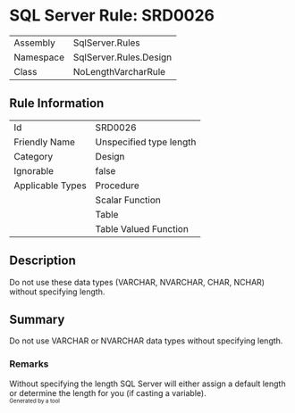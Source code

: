 ﻿# SQL Server Rule: SRD0026
  
|    |    |
|----|----|
| Assembly | SqlServer.Rules |
| Namespace | SqlServer.Rules.Design |
| Class | NoLengthVarcharRule |
  
## Rule Information
  
|    |    |
|----|----|
| Id | SRD0026 |
| Friendly Name | Unspecified type length |
| Category | Design |
| Ignorable | false |
| Applicable Types | Procedure  |
|   | Scalar Function |
|   | Table |
|   | Table Valued Function |
  
## Description
  
Do not use these data types (VARCHAR, NVARCHAR, CHAR, NCHAR) without specifying length.
  
## Summary
  
Do not use VARCHAR or NVARCHAR data types without specifying length.
  
### Remarks
  
Without specifying the length SQL Server will either assign a default length or determine
the length for you (if casting a variable).  
<sub><sup>Generated by a tool</sup></sub>
